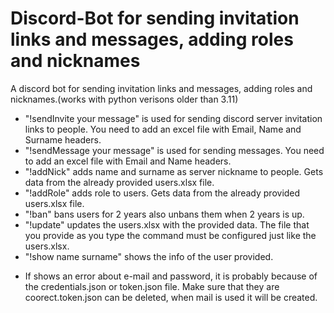 # Discord-Bot for sending invitation links and messages, adding roles and nicknames
A discord bot for sending invitation links and messages, adding roles and nicknames.(works with python verisons older than 3.11)
- "!sendInvite your message" is used for sending discord server invitation links to people. You need to add an excel file with Email, Name and Surname headers.
- "!sendMessage your message" is used for sending messages. You need to add an excel file with Email and Name headers.
- "!addNick" adds name and surname as server nickname to people. Gets data from the already provided users.xlsx file.
- "!addRole" adds role to users. Gets data from the already provided users.xlsx file.
- "!ban" bans users for 2 years also unbans them when 2 years is up.
- "!update" updates the users.xlsx with the provided data. The file that you provide as you type the command must be configured just like the users.xlsx.
- "!show name surname" shows the info of the user provided.
+ If shows an error about e-mail and password, it is probably because of the credentials.json or token.json file. Make sure that they are coorect.token.json can be deleted, when mail is used it will be created.

